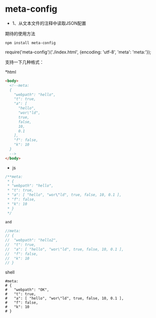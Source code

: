 meta-config
====
  * 1、从文本文件的注释中读取JSON配置

期待的使用方法

    npm install meta-config
    

require('meta-config')('./index.html', {encoding: 'utf-8', 'meta': 'meta:'});

支持一下几种格式：

  *html
  
```html
<body>
  <!--meta:
  {
    "webpath": "hello",
    "t": true,
    "a": [
      "hello",
      "wor\"ld",
      true,
      false,
      10,
      0.1
    ],
    "f": false,
    "k": 10
  }
  -->
</body>
```
  * js
``` javascript
/**meta:
 * {
 * "webpath": "hello",
 * "t": true,
 * "a": [ "hello", "wor\"ld", true, false, 10, 0.1 ],
 * "f": false,
 * "k": 10
 * }
 */
 
and 

//meta:
// {
//  "webpath": "hello2",
//  "t": true,
//  "a": [ "hello", "wor\"ld", true, false, 10, 0.1 ],
//  "f": false,
//  "k": 10
// }
```
shell 
``` shell
#meta:
# {
#   "webpath": "OK",
#   "t": true,
#   "a": [ "hello", "wor\"ld", true, false, 10, 0.1 ],
#   "f": false,
#   "k": 10
# }
```



